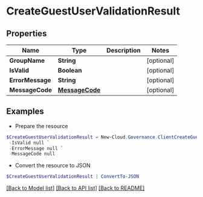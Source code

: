 # CreateGuestUserValidationResult
## Properties

Name | Type | Description | Notes
------------ | ------------- | ------------- | -------------
**GroupName** | **String** |  | [optional] 
**IsValid** | **Boolean** |  | [optional] 
**ErrorMessage** | **String** |  | [optional] 
**MessageCode** | [**MessageCode**](MessageCode.md) |  | [optional] 

## Examples

- Prepare the resource
```powershell
$CreateGuestUserValidationResult = New-Cloud.Governance.ClientCreateGuestUserValidationResult  -GroupName null `
 -IsValid null `
 -ErrorMessage null `
 -MessageCode null
```

- Convert the resource to JSON
```powershell
$CreateGuestUserValidationResult | ConvertTo-JSON
```

[[Back to Model list]](../README.md#documentation-for-models) [[Back to API list]](../README.md#documentation-for-api-endpoints) [[Back to README]](../README.md)

